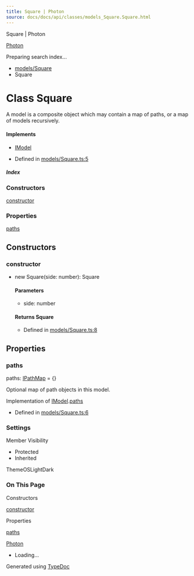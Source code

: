 ```yaml
---
title: Square | Photon
source: docs/docs/api/classes/models_Square.Square.html
---
```


Square | Photon

[Photon](../index.html)




Preparing search index...

* [models/Square](../modules/models_Square.html)
* Square

# Class Square

A model is a composite object which may contain a map of paths, or a map of models recursively.

#### Implements

* [IModel](../interfaces/core_schema.IModel.html)

* Defined in [models/Square.ts:5](https://github.com/mwhite454/photon/blob/main/packages/photon/src/models/Square.ts#L5)

##### Index

### Constructors

[constructor](#constructor)

### Properties

[paths](#paths)

## Constructors

### constructor

* new Square(side: number): Square

  #### Parameters

  + side: number

  #### Returns Square

  + Defined in [models/Square.ts:8](https://github.com/mwhite454/photon/blob/main/packages/photon/src/models/Square.ts#L8)

## Properties

### paths

paths: [IPathMap](../interfaces/core_schema.IPathMap.html) = {}

Optional map of path objects in this model.

Implementation of [IModel](../interfaces/core_schema.IModel.html).[paths](../interfaces/core_schema.IModel.html#paths)

* Defined in [models/Square.ts:6](https://github.com/mwhite454/photon/blob/main/packages/photon/src/models/Square.ts#L6)

### Settings

Member Visibility

* Protected
* Inherited

ThemeOSLightDark

### On This Page

Constructors

[constructor](#constructor)

Properties

[paths](#paths)

[Photon](../index.html)

* Loading...

Generated using [TypeDoc](https://typedoc.org/)
